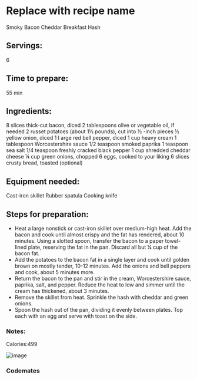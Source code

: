 # Replace with recipe name
Smoky Bacon Cheddar Breakfast Hash
## Servings: 
6
## Time to prepare: 
55 min
## Ingredients:
8 slices thick-cut bacon, diced
2 tablespoons olive or vegetable oil, if needed
2 russet potatoes (about 1½ pounds), cut into ½ -inch pieces
½ yellow onion, diced
1 l arge red bell pepper, diced
1 cup heavy cream
1 tablespoon Worcestershire sauce
1/2 teaspoon smoked paprika
1 teaspoon sea salt
1/4 teaspoon freshly cracked black pepper
1 cup shredded cheddar cheese
¼ cup green onions, chopped
6 eggs, cooked to your liking
6 slices crusty bread, toasted (optional)
## Equipment needed:
Cast-iron skillet
Rubber spatula
Cooking knife
## Steps for preparation:
- Heat a large nonstick or cast-iron skillet over medium-high heat. Add the bacon and cook until almost crispy and the fat has rendered, about 10 minutes. Using a slotted spoon, transfer the bacon to a paper towel-lined plate, reserving the fat in the pan. Discard all but ¼ cup of the bacon fat.
- Add the potatoes to the bacon fat in a single layer and cook until golden brown on mostly tender, 10-12 minutes. Add the onions and bell peppers and cook, about 5 minutes more.
- Return the bacon to the pan and stir in the cream, Worcestershire sauce, paprika, salt, and pepper. Reduce the heat to low and simmer until the cream has thickened, about 3 minutes.
- Remove the skillet from heat. Sprinkle the hash with cheddar and green onions.
- Spoon the hash out of the pan, dividing it evenly between plates. Top each with an egg and serve with toast on the side.

### Notes:
Calories:499

![image](https://user-images.githubusercontent.com/114119481/197924197-8d80fc93-0752-4380-8934-39b5effe041c.png)

### Codemates #
